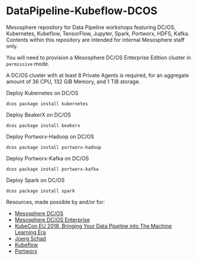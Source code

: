 # DataPipeline-Kubeflow-DCOS
Mesosphere repository for Data Pipeline workshops featuring DC/OS, Kubernetes, Kubeflow, TensorFlow, Jupyter, Spark, Portworx, HDFS, Kafka. Contents within this repository are intended for internal Mesosphere staff only.

You will need to provision a Mesosphere DC/OS Enterprise Edition cluster in `permissive` mode.

A DC/OS cluster with at least 8 Private Agents is required, for an aggregate amount of 36 CPU, 132 GiB Memory, and 1 TiB storage.

Deploy Kubernetes on DC/OS
```
dcos package install kubernetes
```

Deploy BeakerX on DC/OS
```
dcos package install beakerx
```

Deploy Portworx-Hadoop on DC/OS
```
dcos package install portworx-hadoop
```

Deploy Portworx-Kafka on DC/OS
```
dcos package install portworx-kafka
```

Deploy Spark on DC/OS
```
dcos package install spark
```



Resources, made possible by and/or for:
* [Mesosphere DC/OS](https://dcos.io)
* [Mesosphere DC/OS Enterprise](https://mesosphere.com/product)
* [KubeCon EU 2018, Bringing Your Data Pipeline into The Machine Learning Era](https://www.youtube.com/watch?v=f_-3rQoudnc)
* [Joerg Schad](https://github.com/joerg84)
* [Kubeflow](https://www.kubeflow.org/docs/about/user_guide/)
* [Portworx](https://www.portworx.com)
